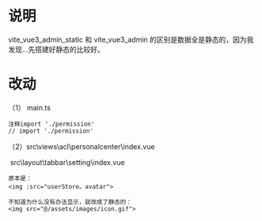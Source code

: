# 说明

vite_vue3_admin_static 和 vite_vue3_admin 的区别是数据全是静态的，因为我发现…先搭建好静态的比较好。

# 改动

（1） main.ts

```
注释import './permission'
// import './permission'
```

（2）src\views\acl\personalcenter\index.vue

​          src\layout\tabbar\setting\index.vue

```
原本是：
<img :src="userStore。avatar">

不知道为什么没有办法显示，就改成了静态的：
<img src="@/assets/images/icon.gif">
```



